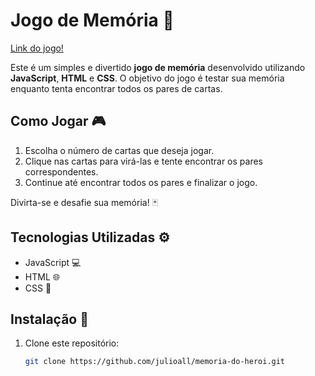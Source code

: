 # Jogo de Memória 🧠
<a href="https://julioall.github.io/memoria-do-heroi/">Link do jogo!</a>

Este é um simples e divertido **jogo de memória** desenvolvido utilizando **JavaScript**, **HTML** e **CSS**. O objetivo do jogo é testar sua memória enquanto tenta encontrar todos os pares de cartas.

## Como Jogar 🎮

1. Escolha o número de cartas que deseja jogar.
2. Clique nas cartas para virá-las e tente encontrar os pares correspondentes.
3. Continue até encontrar todos os pares e finalizar o jogo.

Divirta-se e desafie sua memória! 🃏

## Tecnologias Utilizadas ⚙️

- JavaScript 💻
- HTML 🌐
- CSS 🎨

## Instalação 🔧

1. Clone este repositório:
   ```bash
   git clone https://github.com/julioall/memoria-do-heroi.git
